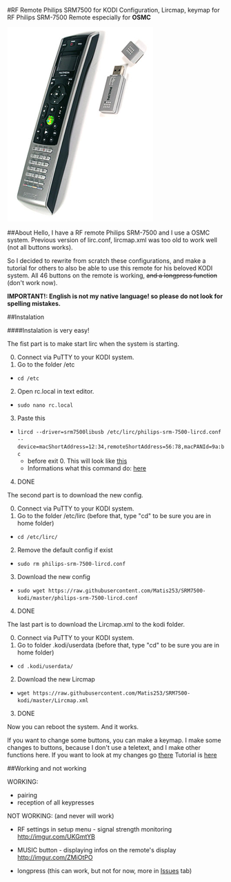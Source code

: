 #RF Remote Philips SRM7500 for KODI
Configuration, Lircmap, keymap for RF Philips SRM-7500 Remote especially for **OSMC**

![Photo of the SRM-7500](https://raw.githubusercontent.com/Matis253/SRM7500-kodi/master/SRM7500.jpg)

##About
Hello, I have a RF remote Philips SRM-7500 and I use a OSMC system. Previous version of lirc.conf, lircmap.xml was too old to work well (not all buttons works).

So I decided to rewrite from scratch these configurations, and make a tutorial for others to also be able to use this remote for his beloved KODI system.
All 46 buttons on the remote is working, ~~and a longpress function~~ (don't work now).

**IMPORTANT!: English is not my native language! so please do not look for spelling mistakes.**

##Instalation

####Instalation is very easy!

The fist part is to make start lirc when the system is starting.

0. Connect via PuTTY to your KODI system.
1. Go to the folder /etc
  * `cd /etc`
2. Open rc.local in text editor.
  * `sudo nano rc.local`
3. Paste this
  * `lircd --driver=srm7500libusb /etc/lirc/philips-srm-7500-lircd.conf --device=macShortAddress=12:34,remoteShortAddress=56:78,macPANId=9a:bc`
    * before exit 0. This will look like [this](https://github.com/Matis253/SRM7500-kodi/blob/master/rc.local)
    * Informations what this command do: [here](https://github.com/Matis253/SRM7500-kodi/blob/master/ABOUT-LIRCD)
4. DONE

The second part is to download the new config.

0. Connect via PuTTY to your KODI system.
1. Go to the folder /etc/lirc (before that, type "cd" to be sure you are in home folder)
  * `cd /etc/lirc/`
2.  Remove the default config if exist 
  * `sudo rm philips-srm-7500-lircd.conf`
3.  Download the new config
  * `sudo wget https://raw.githubusercontent.com/Matis253/SRM7500-kodi/master/philips-srm-7500-lircd.conf`
4.  DONE

The last part is to download the Lircmap.xml to the kodi folder.

0. Connect via PuTTY to your KODI system.
1. Go to folder .kodi/userdata (before that, type "cd" to be sure you are in home folder)
  * `cd .kodi/userdata/`
2. Download the new Lircmap
  * `wget https://raw.githubusercontent.com/Matis253/SRM7500-kodi/master/Lircmap.xml`
3. DONE

Now you can reboot the system. And it works.

If you want to change some buttons, you can make a keymap.
I make some changes to buttons, because I don't use a teletext, and I make other functions here.
If you want to look at my changes go [there](https://github.com/Matis253/SRM7500-kodi/blob/master/keymap.xml)
Tutorial is [here](https://github.com/Matis253/SRM7500-kodi/blob/master/ABOUT-KEYMAP.md)


##Working and not working

WORKING:
  - pairing
  - reception of all keypresses

NOT WORKING: (and never will work)
  - RF settings in setup menu - signal strength monitoring  http://imgur.com/UKGmtYB
  - MUSIC button - displaying infos on the remote's display http://imgur.com/ZMiOtPO

  - longpress (this can work, but not for now, more in [Issues](https://github.com/Matis253/SRM7500-kodi/issues/1) tab)
